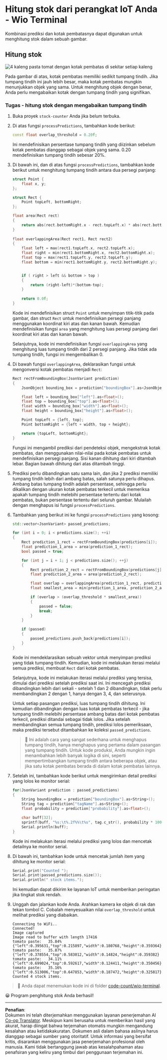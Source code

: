 <!--
CO_OP_TRANSLATOR_METADATA:
{
  "original_hash": "0b2ae20b0fc8e73c9598dea937cac038",
  "translation_date": "2025-08-28T01:04:16+00:00",
  "source_file": "5-retail/lessons/2-check-stock-device/wio-terminal-count-stock.md",
  "language_code": "id"
}
-->
# Hitung stok dari perangkat IoT Anda - Wio Terminal

Kombinasi prediksi dan kotak pembatasnya dapat digunakan untuk menghitung stok dalam sebuah gambar.

## Hitung stok

![4 kaleng pasta tomat dengan kotak pembatas di sekitar setiap kaleng](../../../../../translated_images/rpi-stock-with-bounding-boxes.b5540e2ecb7cd49f1271828d3be412671d950e87625c5597ea97c90f11e01097.id.jpg)

Pada gambar di atas, kotak pembatas memiliki sedikit tumpang tindih. Jika tumpang tindih ini jauh lebih besar, maka kotak pembatas mungkin menunjukkan objek yang sama. Untuk menghitung objek dengan benar, Anda perlu mengabaikan kotak dengan tumpang tindih yang signifikan.

### Tugas - hitung stok dengan mengabaikan tumpang tindih

1. Buka proyek `stock-counter` Anda jika belum terbuka.

1. Di atas fungsi `processPredictions`, tambahkan kode berikut:

    ```cpp
    const float overlap_threshold = 0.20f;
    ```

    Ini mendefinisikan persentase tumpang tindih yang diizinkan sebelum kotak pembatas dianggap sebagai objek yang sama. 0.20 mendefinisikan tumpang tindih sebesar 20%.

1. Di bawah ini, dan di atas fungsi `processPredictions`, tambahkan kode berikut untuk menghitung tumpang tindih antara dua persegi panjang:

    ```cpp
    struct Point {
        float x, y;
    };

    struct Rect {
        Point topLeft, bottomRight;
    };

    float area(Rect rect)
    {
        return abs(rect.bottomRight.x - rect.topLeft.x) * abs(rect.bottomRight.y - rect.topLeft.y);
    }
     
    float overlappingArea(Rect rect1, Rect rect2)
    {
        float left = max(rect1.topLeft.x, rect2.topLeft.x);
        float right = min(rect1.bottomRight.x, rect2.bottomRight.x);
        float top = max(rect1.topLeft.y, rect2.topLeft.y);
        float bottom = min(rect1.bottomRight.y, rect2.bottomRight.y);
    
    
        if ( right > left && bottom > top )
        {
            return (right-left)*(bottom-top);
        }
        
        return 0.0f;
    }
    ```

    Kode ini mendefinisikan struct `Point` untuk menyimpan titik-titik pada gambar, dan struct `Rect` untuk mendefinisikan persegi panjang menggunakan koordinat kiri atas dan kanan bawah. Kemudian mendefinisikan fungsi `area` yang menghitung luas persegi panjang dari koordinat kiri atas dan kanan bawah.

    Selanjutnya, kode ini mendefinisikan fungsi `overlappingArea` yang menghitung luas tumpang tindih dari 2 persegi panjang. Jika tidak ada tumpang tindih, fungsi ini mengembalikan 0.

1. Di bawah fungsi `overlappingArea`, deklarasikan fungsi untuk mengonversi kotak pembatas menjadi `Rect`:

    ```cpp
    Rect rectFromBoundingBox(JsonVariant prediction)
    {
        JsonObject bounding_box = prediction["boundingBox"].as<JsonObject>();
    
        float left = bounding_box["left"].as<float>();
        float top = bounding_box["top"].as<float>();
        float width = bounding_box["width"].as<float>();
        float height = bounding_box["height"].as<float>();
    
        Point topLeft = {left, top};
        Point bottomRight = {left + width, top + height};
    
        return {topLeft, bottomRight};
    }
    ```

    Fungsi ini mengambil prediksi dari pendeteksi objek, mengekstrak kotak pembatas, dan menggunakan nilai-nilai pada kotak pembatas untuk mendefinisikan persegi panjang. Sisi kanan dihitung dari kiri ditambah lebar. Bagian bawah dihitung dari atas ditambah tinggi.

1. Prediksi perlu dibandingkan satu sama lain, dan jika 2 prediksi memiliki tumpang tindih lebih dari ambang batas, salah satunya perlu dihapus. Ambang batas tumpang tindih adalah persentase, sehingga perlu dikalikan dengan ukuran kotak pembatas terkecil untuk memeriksa apakah tumpang tindih melebihi persentase tertentu dari kotak pembatas, bukan persentase tertentu dari seluruh gambar. Mulailah dengan menghapus isi fungsi `processPredictions`.

1. Tambahkan yang berikut ini ke fungsi `processPredictions` yang kosong:

    ```cpp
    std::vector<JsonVariant> passed_predictions;

    for (int i = 0; i < predictions.size(); ++i)
    {
        Rect prediction_1_rect = rectFromBoundingBox(predictions[i]);
        float prediction_1_area = area(prediction_1_rect);
        bool passed = true;

        for (int j = i + 1; j < predictions.size(); ++j)
        {
            Rect prediction_2_rect = rectFromBoundingBox(predictions[j]);
            float prediction_2_area = area(prediction_2_rect);

            float overlap = overlappingArea(prediction_1_rect, prediction_2_rect);
            float smallest_area = min(prediction_1_area, prediction_2_area);

            if (overlap > (overlap_threshold * smallest_area))
            {
                passed = false;
                break;
            }
        }

        if (passed)
        {
            passed_predictions.push_back(predictions[i]);
        }
    }
    ```

    Kode ini mendeklarasikan sebuah vektor untuk menyimpan prediksi yang tidak tumpang tindih. Kemudian, kode ini melakukan iterasi melalui semua prediksi, membuat `Rect` dari kotak pembatas.

    Selanjutnya, kode ini melakukan iterasi melalui prediksi yang tersisa, dimulai dari prediksi setelah prediksi saat ini. Ini mencegah prediksi dibandingkan lebih dari sekali - setelah 1 dan 2 dibandingkan, tidak perlu membandingkan 2 dengan 1, hanya dengan 3, 4, dan seterusnya.

    Untuk setiap pasangan prediksi, luas tumpang tindih dihitung. Ini kemudian dibandingkan dengan luas kotak pembatas terkecil - jika tumpang tindih melebihi persentase ambang batas dari kotak pembatas terkecil, prediksi ditandai sebagai tidak lolos. Jika setelah membandingkan semua tumpang tindih, prediksi lolos pemeriksaan, maka prediksi tersebut ditambahkan ke koleksi `passed_predictions`.

    > 💁 Ini adalah cara yang sangat sederhana untuk menghapus tumpang tindih, hanya menghapus yang pertama dalam pasangan yang tumpang tindih. Untuk kode produksi, Anda mungkin ingin menambahkan lebih banyak logika di sini, seperti mempertimbangkan tumpang tindih antara beberapa objek, atau jika satu kotak pembatas berada di dalam kotak pembatas lainnya.

1. Setelah ini, tambahkan kode berikut untuk mengirimkan detail prediksi yang lolos ke monitor serial:

    ```cpp
    for(JsonVariant prediction : passed_predictions)
    {
        String boundingBox = prediction["boundingBox"].as<String>();
        String tag = prediction["tagName"].as<String>();
        float probability = prediction["probability"].as<float>();

        char buff[32];
        sprintf(buff, "%s:\t%.2f%%\t%s", tag.c_str(), probability * 100.0, boundingBox.c_str());
        Serial.println(buff);
    }
    ```

    Kode ini melakukan iterasi melalui prediksi yang lolos dan mencetak detailnya ke monitor serial.

1. Di bawah ini, tambahkan kode untuk mencetak jumlah item yang dihitung ke monitor serial:

    ```cpp
    Serial.print("Counted ");
    Serial.print(passed_predictions.size());
    Serial.println(" stock items.");
    ```

    Ini kemudian dapat dikirim ke layanan IoT untuk memberikan peringatan jika tingkat stok rendah.

1. Unggah dan jalankan kode Anda. Arahkan kamera ke objek di rak dan tekan tombol C. Cobalah menyesuaikan nilai `overlap_threshold` untuk melihat prediksi yang diabaikan.

    ```output
    Connecting to WiFi..
    Connected!
    Image captured
    Image read to buffer with length 17416
    tomato paste:   35.84%  {"left":0.395631,"top":0.215897,"width":0.180768,"height":0.359364}
    tomato paste:   35.87%  {"left":0.378554,"top":0.583012,"width":0.14824,"height":0.359382}
    tomato paste:   34.11%  {"left":0.699024,"top":0.592617,"width":0.124411,"height":0.350456}
    tomato paste:   35.16%  {"left":0.513006,"top":0.647853,"width":0.187472,"height":0.325817}
    Counted 4 stock items.
    ```

> 💁 Anda dapat menemukan kode ini di folder [code-count/wio-terminal](../../../../../5-retail/lessons/2-check-stock-device/code-count/wio-terminal).

😀 Program penghitung stok Anda berhasil!

---

**Penafian**:  
Dokumen ini telah diterjemahkan menggunakan layanan penerjemahan AI [Co-op Translator](https://github.com/Azure/co-op-translator). Meskipun kami berusaha untuk memberikan hasil yang akurat, harap diingat bahwa terjemahan otomatis mungkin mengandung kesalahan atau ketidakakuratan. Dokumen asli dalam bahasa aslinya harus dianggap sebagai sumber yang otoritatif. Untuk informasi yang bersifat kritis, disarankan menggunakan jasa penerjemahan profesional oleh manusia. Kami tidak bertanggung jawab atas kesalahpahaman atau penafsiran yang keliru yang timbul dari penggunaan terjemahan ini.